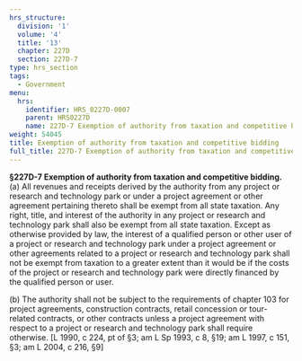 ```yaml
---
hrs_structure:
  division: '1'
  volume: '4'
  title: '13'
  chapter: 227D
  section: 227D-7
type: hrs_section
tags:
  - Government
menu:
  hrs:
    identifier: HRS_0227D-0007
    parent: HRS0227D
    name: 227D-7 Exemption of authority from taxation and competitive bidding
weight: 54045
title: Exemption of authority from taxation and competitive bidding
full_title: 227D-7 Exemption of authority from taxation and competitive bidding
---
```

**§227D-7 Exemption of authority from taxation and competitive bidding.** (a) All revenues and receipts derived by the authority from any project or research and technology park or under a project agreement or other agreement pertaining thereto shall be exempt from all state taxation. Any right, title, and interest of the authority in any project or research and technology park shall also be exempt from all state taxation. Except as otherwise provided by law, the interest of a qualified person or other user of a project or research and technology park under a project agreement or other agreements related to a project or research and technology park shall not be exempt from taxation to a greater extent than it would be if the costs of the project or research and technology park were directly financed by the qualified person or user.

(b) The authority shall not be subject to the requirements of chapter 103 for project agreements, construction contracts, retail concession or tour-related contracts, or other contracts unless a project agreement with respect to a project or research and technology park shall require otherwise. [L 1990, c 224, pt of §3; am L Sp 1993, c 8, §19; am L 1997, c 151, §3; am L 2004, c 216, §9]
